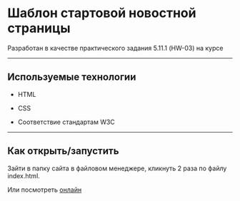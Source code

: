 # Шаблон стартовой новостной страницы

Разработан в качестве практического задания 5.11.1 (HW-03) на курсе

---

## Используемые технологии

* HTML

* CSS 

* Соответствие стандартам W3C
---

## Как открыть/запустить

Зайти в папку сайта в файловом менеджере, кликнуть 2 раза по файлу index.html.

Или посмотреть [онлайн](https://webmedium.dev/SF/tpl/5111-HW-03/index.html)
